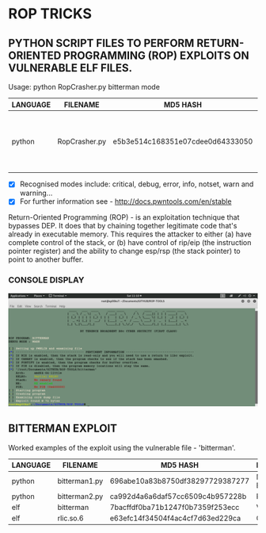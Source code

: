 # ROP TRICKS
## PYTHON SCRIPT FILES TO PERFORM RETURN-ORIENTED PROGRAMMING (ROP) EXPLOITS ON VULNERABLE ELF FILES.

Usage: python RopCrasher.py bitterman mode

| LANGUAGE | FILENAME      | MD5 HASH                         | DESCRIPTION                                                            |
|--------  |---------      |---------                         | -----                                                                  |
| python   | RopCrasher.py | e5b3e514c168351e07cdee0d64333050 | Crash's running 64-bit ELF program to produce initial segfault offset. |

- [x] Recognised modes include: critical, debug, error, info, notset, warn and warning...
- [x] For further information see - http://docs.pwntools.com/en/stable

Return-Oriented Programming (ROP) - is an exploitation technique that bypasses DEP. It does that by chaining together legitimate code that's already in executable memory. This requires the attacker to either (a) have complete control of the stack, or (b) have control of rip/eip (the instruction pointer register) and the ability to change esp/rsp (the stack pointer) to point to another buffer.

### CONSOLE DISPLAY
![Screenshot](picture1.png)

## BITTERMAN EXPLOIT
Worked examples of the exploit using the vulnerable file - 'bitterman'.

| LANGUAGE | FILENAME      | MD5 HASH                         | DESCRIPTION     |
|--------  |---------      |---------                         | -----           |
| python   | bitterman1.py | 696abe10a83b8750df38297729387277 | Manual Exploit  |
| python   | bitterman2.py | ca992d4a6a6daf57cc6509c4b957228b | PWN Exploit     |
| elf      | bitterman     | 7bacffdf0ba71b1247f0b7359f253ecc | Vulnerable file |
| elf      | rlic.so.6     | e63efc14f34504f4ac4cf7d63ed229ca | Called Library  |




